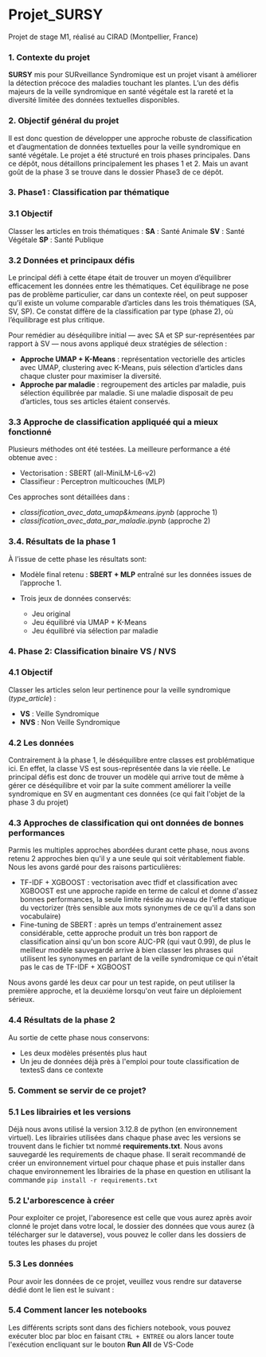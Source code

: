 # Projet\_SURSY
Projet de stage M1, réalisé au CIRAD (Montpellier, France)

### 1. Contexte du projet

**SURSY** mis pour SURveillance Syndromique est un projet visant à améliorer la détection précoce des maladies touchant les plantes.
L’un des défis majeurs de la veille syndromique en santé végétale est la rareté et la diversité limitée des données textuelles disponibles.

### 2. Objectif général du projet

Il est donc question de développer une approche robuste de classification et d’augmentation de données textuelles pour la veille syndromique en santé végétale.
Le projet a été structuré en trois phases principales.
Dans ce dépôt, nous détaillons principalement les phases 1 et 2. Mais un avant goût de la phase 3 se trouve dans le dossier Phase3 de ce dépôt.

### 3. Phase1 : Classification par thématique 

### 3.1 Objectif
Classer les articles en trois thématiques :
**SA** : Santé Animale
**SV** : Santé Végétale
**SP** : Santé Publique

### 3.2 Données et principaux défis
Le principal défi à cette étape était de trouver un moyen d’équilibrer efficacement les données entre les thématiques.
Cet équilibrage ne pose pas de problème particulier, car dans un contexte réel, on peut supposer qu’il existe un volume comparable d’articles dans les trois thématiques (SA, SV, SP).
Ce constat diffère de la classification par type (phase 2), où l’équilibrage est plus critique.

Pour remédier au déséquilibre initial — avec SA et SP sur-représentées par rapport à SV — nous avons appliqué deux stratégies de sélection :
- **Approche UMAP + K-Means** : représentation vectorielle des articles avec UMAP, clustering avec K-Means, puis sélection d’articles dans chaque cluster pour maximiser la diversité.
- **Approche par maladie** : regroupement des articles par maladie, puis sélection équilibrée par maladie. Si une maladie disposait de peu d’articles, tous ses articles étaient conservés.


### 3.3 Approche de classification appliquéé qui a mieux fonctionné
Plusieurs méthodes ont été testées. La meilleure performance a été obtenue avec :
- Vectorisation : SBERT (all-MiniLM-L6-v2)
- Classifieur : Perceptron multicouches (MLP) 
  
Ces approches sont détaillées dans :
- *classification_avec_data_umap&kmeans.ipynb* (approche 1)
- *classification_avec_data_par_maladie.ipynb* (approche 2)

### 3.4. Résultats de la phase 1
À l’issue de cette phase les résultats sont:
- Modèle final retenu : **SBERT + MLP** entraîné sur les données issues de l’approche 1.

- Trois jeux de données conservés:
  - Jeu original 
  - Jeu équilibré via UMAP + K-Means
  - Jeu équilibré via sélection par maladie

### 4. Phase 2: Classification binaire VS / NVS

### 4.1 Objectif
Classer les articles selon leur pertinence pour la veille syndromique (*type_article*) :
- **VS** : Veille Syndromique
- **NVS** : Non Veille Syndromique

### 4.2 Les données
  Contrairement à la phase 1, le déséquilibre entre classes est problématique ici. En effet, la classe VS est sous-représentée dans la vie réelle. Le principal défis est donc de trouver un modèle qui arrive tout de même à gérer ce déséquilibre et voir par la suite comment améliorer la veille syndromique en SV en augmentant ces données (ce qui fait l'objet de la phase 3 du projet)

### 4.3 Approches de classification qui ont données de bonnes performances
  Parmis les multiples approches abordées durant cette phase, nous avons retenu 2 approches bien qu'il y a une seule qui soit véritablement fiable. Nous les avons gardé pour des raisons particulières:
  - TF-IDF + XGBOOST :  vectorisation avec tfidf et classification avec XGBOOST est une approche rapide en terme de calcul et donne d'assez bonnes performances, la seule limite réside au niveau de l'effet statique du vectorizer (très sensible aux mots synonymes de ce qu'il a dans son vocabulaire)
  - Fine-tuning de SBERT : après un temps d'entrainement assez considérable, cette approche produit un très bon rapport de classification ainsi qu'un bon score AUC-PR (qui vaut 0.99), de plus le meilleur modèle sauvegardé arrive à bien classer les phrases qui utilisent les synonymes en parlant de la veille syndromique ce qui n'était pas le cas de TF-IDF + XGBOOST

Nous avons gardé les deux car pour un test rapide, on peut utiliser la première approche, et la deuxième lorsqu'on veut faire un déploiement sérieux.

### 4.4 Résultats de la phase 2
Au sortie de cette phase nous conservons:
- Les deux modèles présentés plus haut
- Un jeu de données déjà près à l'emploi pour toute classification de textesS dans ce contexte

### 5. Comment se servir de ce projet? 
### 5.1 Les librairies et les versions 
Déjà nous avons utilisé la version 3.12.8 de python (en environnement virtuel).   Les librairies utilisées dans chaque phase avec les versions se trouvent dans le fichier txt nommé **requirements.txt**. Nous avons sauvegardé les requirements de chaque phase. Il serait recommandé de créer un environnement virtuel pour chaque phase et puis installer dans chaque environnement les librairies de la phase en question en utilisant la commande `pip install -r requirements.txt`

### 5.2 L'arborescence à créer 
Pour exploiter ce projet, l'aboresence est celle que vous aurez après avoir clonné le projet dans votre local, le dossier des données que vous aurez (à télécharger sur le dataverse), vous pouvez le coller dans les dossiers de toutes les phases du projet 

### 5.3 Les données 
Pour avoir les données de ce projet, veuillez vous rendre sur dataverse dédié dont le lien est le suivant : 

### 5.4 Comment lancer les notebooks
Les différents scripts sont dans des fichiers notebook, vous pouvez exécuter bloc par bloc en faisant `CTRL + ENTREE` ou alors lancer toute l'exécution encliquant sur le bouton **Run All** de VS-Code 
